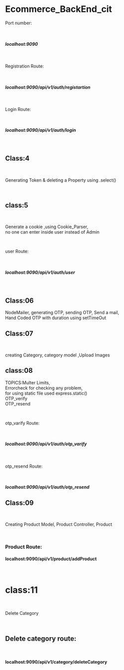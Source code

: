 # Ecommerce_BackEnd_cit

<p>Port number:</p><br>
<h5>localhost:9090</h5><br>
<p>Registration Route:</p><br>
<h5>localhost:9090/api/v1/auth/registartion</h5><br>
<p>Login Route:</p><br>
<h5>localhost:9090/api/v1/auth/login</h5><br>
<h2> Class:4</h2><br>
<p>Generating Token & deleting a Property using .select()</p><br>
<h2>class:5</h2><br>
<p>Generate a cookie ,using Cookie_Parser,<br> no one can enter inside user instead of Admin</p><br>
<p>user Route:</p><br>
<h5>localhost:9090/api/v1/auth/user</h5><br>
<h2>Class:06</h2>
<p>NodeMailer, generating OTP, sending OTP, Send a mail,<br> Hand Coded OTP with duration using setTimeOut</p>
<h2>Class:07</h2><br><p>creating Category, category model ,Upload Images </p>
<h2>class:08</h2><p>TOPICS:Multer Limits,<br>Errorcheck for checking any problem,<br> for using static file used express.static()<br>OTP_verify<br>OTP_resend</p><br>
<p>otp_varify Route:</p><br>
<h5>localhost:9090/api/v1/auth/otp_varify</h5><br>
<p>otp_resend Route:</p><br>
<h5>localhost:9090/api/v1/auth/otp_resend</h5>
<h2>Class:09</h2><br><p>Creating Product Model, Product Controller, Product </p><br><h3>Product Route:</h3><h4>localhost:9090/api/v1/product/addProduct</h4><br>
<h1>class:11</h1><br><P>Delete Category</P><br><h2>Delete category route:</h2><br><h4>localhost:9090/api/v1/category/deleteCategory</h4>
